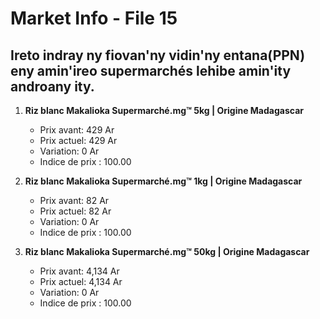 # Market Info - File 15

## Ireto indray ny fiovan'ny vidin'ny entana(PPN) eny amin'ireo supermarchés lehibe amin'ity androany ity.

1. **Riz blanc Makalioka Supermarché.mg™ 5kg | Origine Madagascar**
   - Prix avant: 429 Ar
   - Prix actuel: 429 Ar
   - Variation: 0 Ar
   - Indice de prix : 100.00

2. **Riz blanc Makalioka Supermarché.mg™ 1kg | Origine Madagascar**
   - Prix avant: 82 Ar
   - Prix actuel: 82 Ar
   - Variation: 0 Ar
   - Indice de prix : 100.00

3. **Riz blanc Makalioka Supermarché.mg™ 50kg | Origine Madagascar**
   - Prix avant: 4,134 Ar
   - Prix actuel: 4,134 Ar
   - Variation: 0 Ar
   - Indice de prix : 100.00

